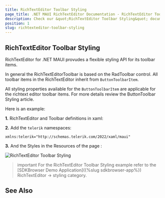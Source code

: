 ```yaml
---
title: RichTextEditor Toolbar Styling
page_title: .NET MAUI RichTextEditor Documentation - RichTextEditor Toolbar Styling
description: Check our &quot;RichTextEditor Toolbar Styling&quot; documentation article for Telerik RichTextEditor for .NET MAUI control.
position: 1
slug: richtexteditor-toolbar-styling
---
```


## RichTextEditor Toolbar Styling

RichTextEditor for .NET MAUI provudes a flexible styling API for its toolbar items. 

In general the RichTextEditorToolbar is based on the RadToolbar control. All toolbar items in the RichTextEditor inherit from `ButtonToolbarItem`.

All styling properties available for the `ButtonToolbarItem` are applicable for the richtext editor toolbar items. For more details review the ButtonToolbar Styling article. 

Here is an example:

**1.** RichTextEditor and Toolbar definitions in xaml:

<snippet id='richtexteditor-toolbar-styling-xaml' />

**2.** Add the `telerik` namespaces:

```XAML
xmlns:telerik="http://schemas.telerik.com/2022/xaml/maui"
```

**3.** And the Styles in the Resources of the page :

<snippet id='richtexteditor-toolbar-styling-resource' />

![RichTextEditor Toolbar Styling](../images/richtexeditor-toolbar-styling.png)

>important For the RichTextEditor Toolbar Styling example refer to the [SDKBrowser Demo Application]({%slug sdkbrowser-app%}) RichTextEditor -> styling category.


## See Also

